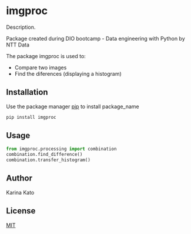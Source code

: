 # imgproc

Description. 

Package created during DIO bootcamp - Data engineering with Python by NTT Data

The package imgproc is used to:
- Compare two images
- Find the diferences (displaying a histogram)

## Installation

Use the package manager [pip](https://pip.pypa.io/en/stable/) to install package_name

```bash
pip install imgproc
```

## Usage

```python
from imgproc.processing import combination
combination.find_difference()
combination.transfer_histogram()
```

## Author
Karina Kato

## License
[MIT](https://choosealicense.com/licenses/mit/)

